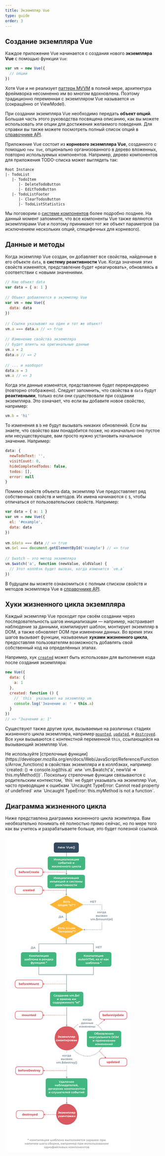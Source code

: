 ```yaml
---
title: Экземпляр Vue
type: guide
order: 3
---
```


## Создание экземпляра Vue

Каждое приложение Vue начинается с создания нового **экземпляра Vue** с помощью функции `Vue`:

``` js
var vm = new Vue({
  // опции
})
```

Хотя Vue и не реализует [паттерн MVVM](https://ru.wikipedia.org/wiki/Model-View-ViewModel) в полной мере, архитектура фреймворка несомненно им во многом вдохновлена. Поэтому традиционно переменная с экземпляром Vue называется `vm` (сокращённо от ViewModel).

При создании экземпляра Vue необходимо передать **объект опций**. Большая часть этого руководства посвящена описанию, как вы можете использовать эти опции для достижения желаемого поведения. Для справки вы также можете посмотреть полный список опций в [справочнике API](../api/#Опции-—-данные).

Приложение Vue состоит из **корневого экземпляра Vue**, созданного с помощью `new Vue`, опционально организованного в дерево вложенных, повторно используемых компонентов. Например, дерево компонентов для приложения TODO-списка может выглядеть так:

```
Root Instance
|- TodoList
   |- TodoItem
      |- DeleteTodoButton
      |- EditTodoButton
   |- TodoListFooter
      |- ClearTodosButton
      |- TodoListStatistics
```

Мы поговорим о [системе компонентов](components.html) более подробно позднее. На данный момент запомните, что все компоненты Vue также являются экземплярами Vue и поэтому принимают тот же объект параметров (за исключением нескольких опций, специфичных для корневого).

## Данные и методы

Когда экземпляр Vue создан, он добавляет все свойства, найденные в его объекте `data`, в **систему реактивности** Vue. Когда значения этих свойств изменятся, представление будет «реагировать», обновляясь в соответствии с новыми значениями.

``` js
// Наш объект data
var data = { a: 1 }

// Объект добавляется в экземпляр Vue
var vm = new Vue({
  data: data
})

// Ссылки указывают на один и тот же объект!
vm.a === data.a // => true

// Изменение свойства экземпляра
// будет влиять на оригинальные данные
vm.a = 2
data.a // => 2

// ... и наоборот
data.a = 3
vm.a // => 3
```

Когда эти данные изменятся, представление будет перерендерено (повторно отображено). Следует запомнить, что свойства в `data` будут **реактивными**, только если они существовали при создании экземпляра. Это означает, что если вы добавите новое свойство, например:

``` js
vm.b = 'hi'
```

То изменения в `b` не будут вызывать никаких обновлений. Если вы знаете, что свойство вам понадобится позже, но изначально оно пустое или несуществующее, вам просто нужно установить начальное значение. Например:

``` js
data: {
  newTodoText: '',
  visitCount: 0,
  hideCompletedTodos: false,
  todos: [],
  error: null
}
```

Помимо свойств объекта data, экземпляр Vue предоставляет ряд собственных свойств и методов. Их имена начинаются с `$`, чтобы отличаться от пользовательских свойств. Например:

``` js
var data = { a: 1 }
var vm = new Vue({
  el: '#example',
  data: data
})

vm.$data === data // => true
vm.$el === document.getElementById('example') // => true

// $watch — это метод экземпляра
vm.$watch('a', function (newValue, oldValue) {
  // Этот коллбэк будет вызван, когда изменится `vm.a`
})
```

В будущем вы можете ознакомиться с полным списком свойств и методов экземпляра Vue в [справочнике API](../api/#Свойства-экземпляра).

## Хуки жизненного цикла экземпляра

Каждый экземпляр Vue проходит при своём создании через последовательность шагов инициализации — например, настраивает наблюдение за данными, компилирует шаблон, монтирует экземпляр в DOM, а также обновляет DOM при изменении данных. Во время этих шагов вызывает функции, называемые **хуками жизненного цикла**, предоставляя пользователям возможность добавлять свой собственный код на определённых этапах.

Например, хук [`created`](../api/#created) может быть использован для выполнения кода после создания экземпляра:

``` js
new Vue({
  data: {
    a: 1
  },
  created: function () {
    // `this` указывает на экземпляр vm
    console.log('Значение a: ' + this.a)
  }
})
// => "Значение a: 1"
```

Существуют также другие хуки, вызываемые на различных стадиях жизненного цикла экземпляра, например [`mounted`](../api/#mounted), [`updated`](../api/#updated), и [`destroyed`](../api/#destroyed). Все хуки вызываются с контекстной переменной `this`, ссылающейся на вызывающий экземпляр Vue.

<p class="tip">Не используйте [стрелочные функции](https://developer.mozilla.org/en/docs/Web/JavaScript/Reference/Functions/Arrow_functions) в свойствах экземпляра и в коллбэках, например `created: () => console.log(this.a)` или `vm.$watch('a', newVal => this.myMethod())`. Поскольку стрелочные функции связываются с родительским контекстом, `this` не будет указывать на экземпляр Vue, часто приводящие к ошибкам `Uncaught TypeError: Cannot read property of undefined` или `Uncaught TypeError: this.myMethod is not a function`.</p>

## Диаграмма жизненного цикла

Ниже представлена диаграмма жизненного цикла экземпляра. Вам необязательно понимать её полностью прямо сейчас, но по мере того как вы учитесь и разрабатываете больше, это будет полезной ссылкой.

![Жизненный цикл экземпляра Vue](/images/lifecycle.png)
